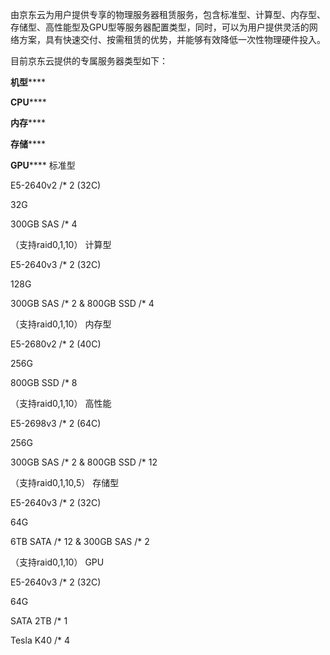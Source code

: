 由京东云为用户提供专享的物理服务器租赁服务，包含标准型、计算型、内存型、存储型、高性能型及GPU型等服务器配置类型，同时，可以为用户提供灵活的网络方案，具有快速交付、按需租赁的优势，并能够有效降低一次性物理硬件投入。

目前京东云提供的专属服务器类型如下：

**机型******
 
**CPU******
 
**内存******
 
**存储******
 
**GPU****** 标准型
 
E5-2640v2 /* 2 (32C)
 
32G
 
300GB SAS /* 4

（支持raid0,1,10） 计算型
 
E5-2640v3 /* 2 (32C)
 
128G
 
300GB SAS /* 2 & 800GB SSD /* 4

（支持raid0,1,10） 内存型
 
E5-2680v2 /* 2 (40C)
 
256G
 
800GB SSD /* 8

（支持raid0,1,10） 高性能
 
E5-2698v3 /* 2 (64C)
 
256G
 
300GB SAS /* 2 & 800GB SSD /* 12

（支持raid0,1,10,5） 存储型
 
E5-2640v3 /* 2 (32C)
 
64G
 
6TB SATA /* 12 & 300GB SAS /* 2

（支持raid0,1,10） GPU
 
E5-2640v3 /* 2 (32C)
 
64G
 
SATA 2TB /* 1
 
Tesla K40 /* 4